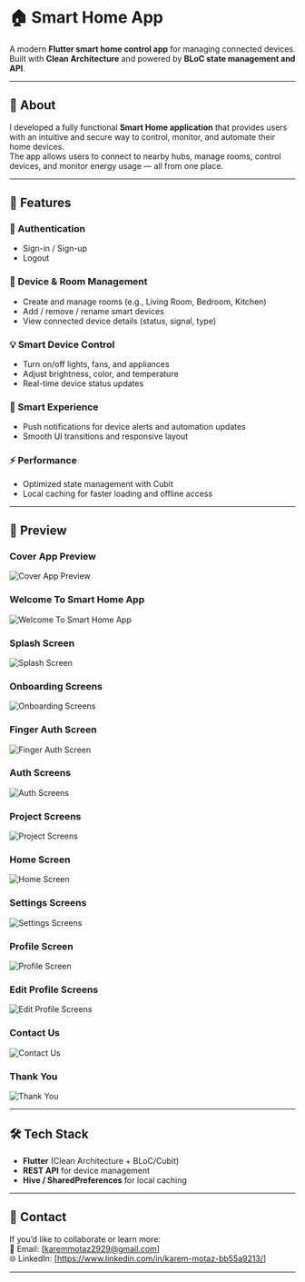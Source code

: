 # 🏠 Smart Home App  

A modern **Flutter smart home control app** for managing connected devices.  
Built with **Clean Architecture** and powered by **BLoC state management and API**.  

---

## 📖 About  

I developed a fully functional **Smart Home application** that provides users with an intuitive and secure way to control, monitor, and automate their home devices.  
The app allows users to connect to nearby hubs, manage rooms, control devices, and monitor energy usage — all from one place.  

---

## 🚀 Features  

### 🔐 Authentication  
- Sign-in / Sign-up  
- Logout  

### 🏡 Device & Room Management  
- Create and manage rooms (e.g., Living Room, Bedroom, Kitchen)  
- Add / remove / rename smart devices  
- View connected device details (status, signal, type)  

### 💡 Smart Device Control  
- Turn on/off lights, fans, and appliances  
- Adjust brightness, color, and temperature  
- Real-time device status updates  

### 🧠 Smart Experience  
- Push notifications for device alerts and automation updates  
- Smooth UI transitions and responsive layout  

### ⚡ Performance  
- Optimized state management with Cubit  
- Local caching for faster loading and offline access  

---

## 📱 Preview  

### Cover App Preview  
![Cover App Preview](assets/Smart_Home_App_Presentation/1.png)  

### Welcome To Smart Home App  
![Welcome To Smart Home App](assets/Smart_Home_App_Presentation/2.png)  

### Splash Screen  
![Splash Screen](assets/Smart_Home_App_Presentation/3.png)  

### Onboarding Screens 
![Onboarding Screens](assets/Smart_Home_App_Presentation/4.png)  

### Finger Auth Screen  
![Finger Auth Screen](assets/Smart_Home_App_Presentation/5.png)  

### Auth Screens  
![Auth Screens](assets/Smart_Home_App_Presentation/6.png)  

### Project Screens  
![Project Screens](assets/Smart_Home_App_Presentation/7.png)  

### Home Screen  
![Home Screen](assets/Smart_Home_App_Presentation/8.png)  

### Settings Screens  
![Settings Screens](assets/Smart_Home_App_Presentation/9.png)  

### Profile Screen 
![Profile Screen](assets/Smart_Home_App_Presentation/10.png)  

### Edit Profile  Screens  
![Edit Profile  Screens](assets/Smart_Home_App_Presentation/11.png)  

### Contact Us  
![Contact Us](assets/Smart_Home_App_Presentation/12.png)  

### Thank You  
![Thank You](assets/Smart_Home_App_Presentation/13.png)  

---

## 🛠️ Tech Stack  
- **Flutter** (Clean Architecture + BLoC/Cubit)  
- **REST API** for device management  
- **Hive / SharedPreferences** for local caching  

---

## 📩 Contact  

If you’d like to collaborate or learn more:  
📧 Email: [karemmotaz2929@gmail.com]  
🌐 LinkedIn: [https://www.linkedin.com/in/karem-motaz-bb55a9213/]  

---
